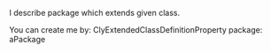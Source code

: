 I describe package which extends given class.

You can create me by: 
	ClyExtendedClassDefinitionProperty package: aPackage
